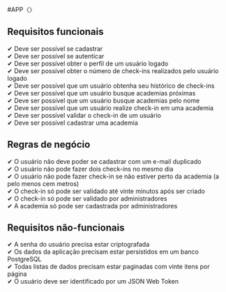 #APP〈〉

## Requisitos funcionais <br />
✔︎ Deve ser possível se cadastrar <br />
✔︎ Deve ser possível se autenticar <br />
✔︎ Deve ser possível obter o perfil de um usuário logado <br />
✔︎ Deve ser possível obter o número de check-ins realizados pelo usuário logado <br />
✔︎ Deve ser possível que um usuário obtenha seu histórico de check-ins <br />
✔︎ Deve ser possível que um usuário busque academias próximas <br />
✔︎ Deve ser possível que um usuário busque academias pelo nome <br />
✔︎ Deve ser possível que um usuário realize check-in em uma academia <br />
✔︎ Deve ser possível validar o check-in de um usuário <br />
✔︎ Deve ser possível cadastrar uma academia <br />

## Regras de negócio <br />
✔︎ O usuário não deve poder se cadastrar com um e-mail duplicado <br />
✔︎ O usuário não pode fazer dois check-ins no mesmo dia <br />
✔︎ O usuário não pode fazer check-in se não estiver perto da academia (a pelo menos  cem metros) <br />
✔︎ O check-in só pode ser validado até vinte minutos após ser criado <br />
✔︎ O check-in só pode ser validado por administradores <br />
✔︎ A academia só pode ser cadastrada por administradores <br />

## Requisitos não-funcionais <br />
✔︎ A senha do usuário precisa estar criptografada <br />
✔︎ Os dados da aplicação precisam estar persistidos em um banco PostgreSQL <br />
✔︎ Todas listas de dados precisam estar paginadas com vinte itens por página <br />
✔︎ O usuário deve ser identificado por um JSON Web Token <br />
